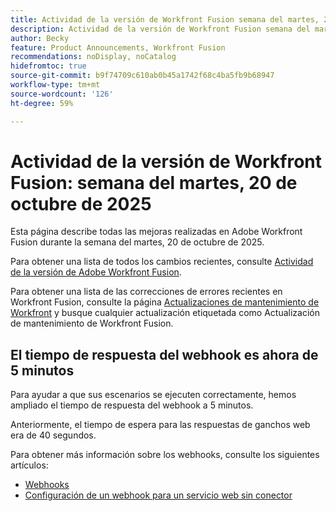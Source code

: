 ```yaml
---
title: Actividad de la versión de Workfront Fusion semana del martes, 20 de octubre de 2025
description: Actividad de la versión de Workfront Fusion semana del martes, 20 de octubre de 2025
author: Becky
feature: Product Announcements, Workfront Fusion
recommendations: noDisplay, noCatalog
hidefromtoc: true
source-git-commit: b9f74709c610ab0b45a1742f68c4ba5fb9b68947
workflow-type: tm+mt
source-wordcount: '126'
ht-degree: 59%

---
```


# Actividad de la versión de Workfront Fusion: semana del martes, 20 de octubre de 2025

Esta página describe todas las mejoras realizadas en Adobe Workfront Fusion durante la semana del martes, 20 de octubre de 2025.

Para obtener una lista de todos los cambios recientes, consulte [Actividad de la versión de Adobe Workfront Fusion](/help/workfront-fusion/fusion-product-releases/fusion-release-activity.md).

Para obtener una lista de las correcciones de errores recientes en Workfront Fusion, consulte la página [Actualizaciones de mantenimiento de Workfront](https://experienceleague.adobe.com/en/docs/workfront-known-issues/releases/current-updates) y busque cualquier actualización etiquetada como Actualización de mantenimiento de Workfront Fusion.

<!--

## New Workfront connector now available

To reflect changes made to the Workfront API, we've created a new version of the Workfront connector,

The new connector is labeled as "Workfront," and the previously available connector is labeled as "Workfront (Legacy)."  

The new connector also features the following new functionality:

* A new Get Presigned File URL module
* Server-to-server connections: Now, when creating a connection, you can create a server-to-server connection to connect to a project in the Adobe Developer Console.
* Simplified use of custom forms in modules: Now, you can select which custom form fields load when configuring the Create a record and Read a record modules. In addition, the Search module now loads all custom form fields by default.

We recommend:

* Using the new connector when creating or updating a scenario.
* Upgrading existing modules to the new connector. 

You can automatically upgrade your existing modules to the new connector.

* For instructions on upgrading existing modules, see [Upgrade a Workfront module to a new version](/help/workfront-fusion/manage-scenarios/update-module-to-new-version.md) in the article Upgrade a module to a new version.

* For information on why a new connector is sometimes necessary, see [Overview of APIs in Fusion](/help/workfront-fusion/get-started-with-fusion/understand-fusion/api-overview.md).To ensure that the Workfront Connector meets the evolving needs of its users, we've made some updates:

* For information on the Workfront connector, see [Workfront modules](/help/workfront-fusion/references/apps-and-modules/adobe-connectors/workfront-modules.md).

-->



## El tiempo de respuesta del webhook es ahora de 5 minutos

Para ayudar a que sus escenarios se ejecuten correctamente, hemos ampliado el tiempo de respuesta del webhook a 5 minutos.

Anteriormente, el tiempo de espera para las respuestas de ganchos web era de 40 segundos.

Para obtener más información sobre los webhooks, consulte los siguientes artículos:

* [Webhooks](/help/workfront-fusion/references/apps-and-modules/universal-connectors/webhooks-updated.md)
* [Configuración de un webhook para un servicio web sin conector](/help/workfront-fusion/create-scenarios/add-modules/receive-a-webhook-from-a-web-service.md)



